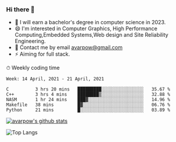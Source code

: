 ### Hi there 👋
<!--I have been a GitHub member for [![Years Badge](https://badges.pufler.dev/years/avarpow)](https://badges.pufler.dev)-->
- 🌱 I will earn a bachelor's degree in computer science in 2023.
- 😄 I'm interested in Computer Graphics, High Performance Computing,Embedded Systems,Web design and Site Reliability Engineering.
- 💬 Contact me by email avarpow@gmail.com
- ⚡ Aiming for full stack.

<!--💻 Coding Activity Logging

[![Commits Badge](https://badges.pufler.dev/commits/weekly/avarpow)](https://badges.pufler.dev)-->

⏱ Weekly coding time
<!--START_SECTION:waka-->
```text
Week: 14 April, 2021 - 21 April, 2021

C          3 hrs 20 mins   █████████░░░░░░░░░░░░░░░░   35.67 % 
C++        3 hrs 4 mins    ████████▒░░░░░░░░░░░░░░░░   32.88 % 
NASM       1 hr 24 mins    ███▓░░░░░░░░░░░░░░░░░░░░░   14.96 % 
Makefile   38 mins         █▓░░░░░░░░░░░░░░░░░░░░░░░   06.76 % 
Python     21 mins         █░░░░░░░░░░░░░░░░░░░░░░░░   03.89 % 
```
<!--END_SECTION:waka-->

[![avarpow's github stats](https://github-readme-stats.vercel.app/api?username=avarpow&count_private=true&show_icons=true&hide=issues&hide_border=true)](https://github.com/anuraghazra/github-readme-stats)

![Top Langs](https://github-readme-stats.vercel.app/api/top-langs/?username=avarpow&layout=compact&hide_border=true) 
<!--[![avarpow's wakatime stats](https://github-readme-stats.vercel.app/api/wakatime?username=avarpow)](https://github.com/anuraghazra/github-readme-stats)-->
